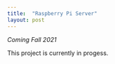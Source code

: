 ```yaml
---
title:  "Raspberry Pi Server"
layout: post
---
```

*Coming Fall 2021*

This project is currently in progess.